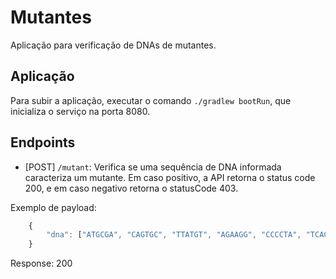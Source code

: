 # Mutantes

Aplicação para verificação de DNAs de mutantes.

## Aplicação

Para subir a aplicação, executar o comando `./gradlew bootRun`, que
inicializa o serviço na porta 8080.

## Endpoints

- \[POST\] `/mutant`: Verifica se uma sequência de DNA informada caracteriza um mutante. Em caso positivo, a API retorna o status code 200, e em caso negativo retorna o statusCode 403.

Exemplo de payload:

```javascript
    {
        "dna": ["ATGCGA", "CAGTGC", "TTATGT", "AGAAGG", "CCCCTA", "TCACTG"]
    }
```

Response:
200